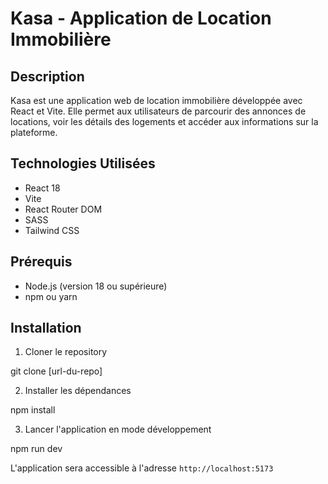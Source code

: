 # Kasa - Application de Location Immobilière

## Description
Kasa est une application web de location immobilière développée avec React et Vite. Elle permet aux utilisateurs de parcourir des annonces de locations, voir les détails des logements et accéder aux informations sur la plateforme.

## Technologies Utilisées
- React 18
- Vite
- React Router DOM
- SASS
- Tailwind CSS

## Prérequis
- Node.js (version 18 ou supérieure)
- npm ou yarn

## Installation

1. Cloner le repository

git clone [url-du-repo]


2. Installer les dépendances
   
npm install

3. Lancer l'application en mode développement

npm run dev

L'application sera accessible à l'adresse `http://localhost:5173`
